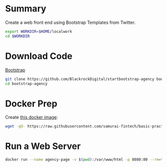 # Summary

Create a web front end using Bootstrap Templates from Twitter.

```bash
export WORKDIR=$HOME/localwork
cd $WORKDIR
```

# Download Code

[Bootstrap](https://github.com/BlackrockDigital/startbootstrap-agency)

```bash
git clone https://github.com/BlackrockDigital/startbootstrap-agency bootstrap-agency
cd bootstrap-agency
```

# Docker Prep

Create [this docker image](https://github.com/samurai-fintech/basic-practice/blob/master/docker/Dockerfile.web.amd64):

```bash
wget -qO- https://raw.githubusercontent.com/samurai-fintech/basic-practice/master/docker/Dockerfile.web.amd64 | docker build -t web-checker:training -
```

# Run a Web Server

```bash
docker run --name agency-page -v $(pwd):/var/www/html -p 8080:80 --rm=true -d web-checker:training
```
